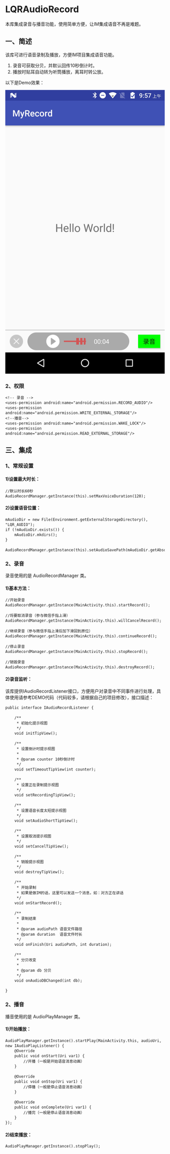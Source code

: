 # LQRAudioRecord
本库集成录音与播音功能，使用简单方便，让IM集成语音不再是难题。


## 一、简述
该库可进行语音录制及播放，方便IM项目集成语音功能。

1. 录音可获取分贝，并默认回传10秒倒计时。
1. 播放时贴耳自动转为听筒播放，离耳时转公放。


以下是Demo效果：

![image](/image/1.jpg)



### 2、权限

    <!-- 录音 -->
    <uses-permission android:name="android.permission.RECORD_AUDIO"/>
    <uses-permission android:name="android.permission.WRITE_EXTERNAL_STORAGE"/>
    <!--播音-->
    <uses-permission android:name="android.permission.WAKE_LOCK"/>
    <uses-permission android:name="android.permission.READ_EXTERNAL_STORAGE"/>

## 三、集成

### 1、常规设置
#### 1)设置最大时长：

	//默认时长60秒
	AudioRecordManager.getInstance(this).setMaxVoiceDuration(120);


#### 2)设置语音位置：

    mAudioDir = new File(Environment.getExternalStorageDirectory(), "LQR_AUDIO");
    if (!mAudioDir.exists()) {
        mAudioDir.mkdirs();
    }

    AudioRecordManager.getInstance(this).setAudioSavePath(mAudioDir.getAbsolutePath());

### 2、录音

录音使用的是 AudioRecordManager 类。

#### 1)基本方法：

	//开始录音
	AudioRecordManager.getInstance(MainActivity.this).startRecord();
	
	//将要取消录音（参与微信手指上滑）
	AudioRecordManager.getInstance(MainActivity.this).willCancelRecord();
	
	//继续录音（参与微信手指上滑后加下滑回到原位）
	AudioRecordManager.getInstance(MainActivity.this).continueRecord();
	
	//停止录音
	AudioRecordManager.getInstance(MainActivity.this).stopRecord();
	
	//销毁录音
	AudioRecordManager.getInstance(MainActivity.this).destroyRecord();

#### 2)录音监听：
该库提供IAudioRecordListener接口，方便用户对录音中不同事件进行处理，具体使用请参考DEMO代码（代码较多，请根据自己的项目修改），接口描述：

	public interface IAudioRecordListener {
	
	    /**
	     * 初始化提示视图
	     */
	    void initTipView();
	
	    /**
	     * 设置倒计时提示视图
	     *
	     * @param counter 10秒倒计时
	     */
	    void setTimeoutTipView(int counter);
	
	    /**
	     * 设置正在录制提示视图
	     */
	    void setRecordingTipView();
	
	    /**
	     * 设置语音长度太短提示视图
	     */
	    void setAudioShortTipView();
	
	    /**
	     * 设置取消提示视图
	     */
	    void setCancelTipView();
	
	    /**
	     * 销毁提示视图
	     */
	    void destroyTipView();
	
	    /**
	     * 开始录制
	     * 如果是做IM的话，这里可以发送一个消息，如：对方正在讲话
	     */
	    void onStartRecord();
	
	    /**
	     * 录制结束
	     *
	     * @param audioPath 语音文件路径
	     * @param duration  语音文件时长
	     */
	    void onFinish(Uri audioPath, int duration);
	
	    /**
	     * 分贝改变
	     *
	     * @param db 分贝
	     */
	    void onAudioDBChanged(int db);
	
	}


### 2、播音

播音使用的是 AudioPlayManager 类。

#### 1)开始播放：

	AudioPlayManager.getInstance().startPlay(MainActivity.this, audioUri, new IAudioPlayListener() {
	    @Override
	    public void onStart(Uri var1) {
	        //开播（一般是开始语音消息动画）
	    }
	
	    @Override
	    public void onStop(Uri var1) {
	        //停播（一般是停止语音消息动画）
	    }
	
	    @Override
	    public void onComplete(Uri var1) {
	        //播完（一般是停止语音消息动画）
	    }
	});

#### 2)结束播放：

	AudioPlayManager.getInstance().stopPlay();
